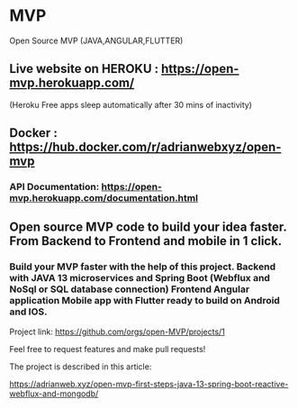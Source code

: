# MVP
Open Source MVP (JAVA,ANGULAR,FLUTTER)

## Live website on HEROKU : https://open-mvp.herokuapp.com/

(Heroku Free apps sleep automatically after 30 mins of inactivity)

## Docker : https://hub.docker.com/r/adrianwebxyz/open-mvp

### API Documentation: https://open-mvp.herokuapp.com/documentation.html

## Open source MVP code to build your idea faster. From Backend to Frontend and mobile in 1 click.

### Build your MVP faster with the help of this project. Backend with JAVA 13 microservices and Spring Boot (Webflux and NoSql or SQL database connection) Frontend Angular application Mobile app with Flutter ready to build on Android and IOS.

Project link: https://github.com/orgs/open-MVP/projects/1

Feel free to request features and make pull requests!

The project is described in this article:

https://adrianweb.xyz/open-mvp-first-steps-java-13-spring-boot-reactive-webflux-and-mongodb/
